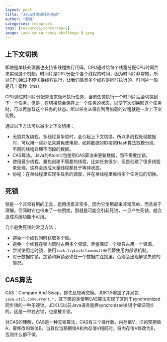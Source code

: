 ```yaml
---
layout: post
title: "Java并发编程的挑战"
author: "郝强"
categories: resources
tags: [resources,concurrency]
image: java-concurrency-challenge-0.jpeg
---
```


## 上下文切换

即使是单核处理器也支持多线程执行代码，CPU通过给每个线程分配CPU时间片来实现这个机制。时间片是CPU分配个各个线程的时间，因为时间片非常短，所以CPU通过不停切换线程执行，让我们感觉多个线程是同时执行的，时间片一般是几十毫秒（ms）。

CPU通过时间片分配算法来循环执行任务，当前任务执行一个时间片后会切换到下一个任务。但是，在切换前会保存上一个任务的状态，以便下次切换回这个任务时，可以再加载这个任务的状态。所以任务从保存到再加载的过程就是一次上下文切换。

通过以下方法可以减少上下文切换：

- 无锁并发编程。多线程竞争锁时，会引起上下文切换，所以多线程处理数据时，可以用一些办法来避免使用锁，如将数据的ID按照Hash算法取模分段，不同的线程处理不同段的数据。
- CAS算法。Java的Atomic包使用CAS算法来更新数据，而不需要加锁。
- 使用最少线程。避免创建不需要的线程，比如任务很少，但是创建了很多线程来处理，这样会造成大量线程都处于等待状态。
- 协程：在单线程里实现多任务的调度，并在单线程里维持多个任务见的切换。


## 死锁

锁是一个非常有用的工具，运用场景非常多，因为它使用起来非常简单，而且易于理解。但同时它也带来了一些困扰，那就是可能会引起死锁，一旦产生死锁，就会造成系统功能不可用。

几个避免死锁的常见方法：

- 避免一个线程同时获取多个锁。
- 避免一个线程在锁内同时占用多个资源，尽量保证一个锁只占用一个资源。
- 尝试使用定时锁，使用`lock.tryLock(timeout)`来代替使用内部锁机制。
- 对于数据库锁，加锁和解锁必须在一个数据库连接里，否则会出现解锁失败的情况。






## CAS算法

CAS：Compare And Swap，即先比较再交换。JDK1.5增加了并发包`java.util.comcurrent.*`，其下面的类使用CAS算法实现了区别于synchronized同步锁的一种乐观锁。JDK1.5以前Java语言是靠syncronized关键字保证同步的，这是一种独占锁，也是被关锁。

对CAS的理解，CAS是一种无锁算法，CAS有三个操作数，内存值V，旧的预期值A，要修改的新值B。当且仅当预期值A和内存值V相同时，将内存值V修改为B，否则什么都不做。